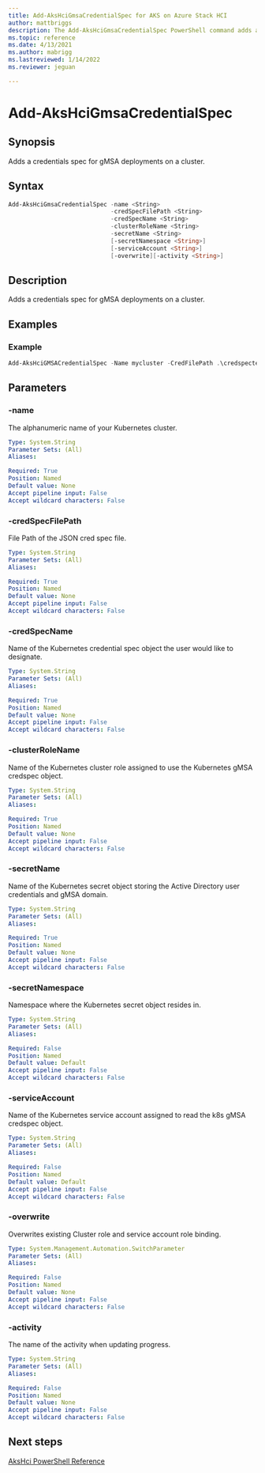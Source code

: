 ```yaml
---
title: Add-AksHciGmsaCredentialSpec for AKS on Azure Stack HCI
author: mattbriggs
description: The Add-AksHciGmsaCredentialSpec PowerShell command adds a credentials spec for gMSA deployments on a cluster.
ms.topic: reference
ms.date: 4/13/2021
ms.author: mabrigg 
ms.lastreviewed: 1/14/2022
ms.reviewer: jeguan

---
```


# Add-AksHciGmsaCredentialSpec

## Synopsis
Adds a credentials spec for gMSA deployments on a cluster.

## Syntax

```powershell
Add-AksHciGmsaCredentialSpec -name <String> 
                             -credSpecFilePath <String>
                             -credSpecName <String>
                             -clusterRoleName <String>
                             -secretName <String>
                             [-secretNamespace <String>]
                             [-serviceAccount <String>]
                             [-overwrite][-activity <String>]                      
```

## Description
Adds a credentials spec for gMSA deployments on a cluster.

## Examples

### Example

```PowerShell
Add-AksHciGMSACredentialSpec -Name mycluster -CredFilePath .\credspectest.json -CredSpecName credspec-mynewcluster -secretName mysecret -clusterRoleName clusterrole-mynewcluster
```

## Parameters

### -name
The alphanumeric name of your Kubernetes cluster.

```yaml
Type: System.String
Parameter Sets: (All)
Aliases:

Required: True
Position: Named
Default value: None
Accept pipeline input: False
Accept wildcard characters: False
```

### -credSpecFilePath
File Path of the JSON cred spec file.

```yaml
Type: System.String
Parameter Sets: (All)
Aliases:

Required: True
Position: Named
Default value: None
Accept pipeline input: False
Accept wildcard characters: False
```

### -credSpecName
Name of the Kubernetes credential spec object the user would like to designate. 

```yaml
Type: System.String
Parameter Sets: (All)
Aliases:

Required: True
Position: Named
Default value: None
Accept pipeline input: False
Accept wildcard characters: False
```

### -clusterRoleName
Name of the Kubernetes cluster role assigned to use the Kubernetes gMSA credspec object.

```yaml
Type: System.String
Parameter Sets: (All)
Aliases:

Required: True
Position: Named
Default value: None
Accept pipeline input: False
Accept wildcard characters: False
```

### -secretName
Name of the Kubernetes secret object storing the Active Directory user credentials and gMSA domain. 

```yaml
Type: System.String
Parameter Sets: (All)
Aliases:

Required: True
Position: Named
Default value: None
Accept pipeline input: False
Accept wildcard characters: False
```

### -secretNamespace
Namespace where the Kubernetes secret object resides in.

```yaml
Type: System.String
Parameter Sets: (All)
Aliases:

Required: False
Position: Named
Default value: Default
Accept pipeline input: False
Accept wildcard characters: False
```

### -serviceAccount
Name of the Kubernetes service account assigned to read the k8s gMSA credspec object. 

```yaml
Type: System.String
Parameter Sets: (All)
Aliases:

Required: False
Position: Named
Default value: Default
Accept pipeline input: False
Accept wildcard characters: False
```

### -overwrite
Overwrites existing Cluster role and service account role binding.

```yaml
Type: System.Management.Automation.SwitchParameter
Parameter Sets: (All)
Aliases:

Required: False
Position: Named
Default value: None
Accept pipeline input: False
Accept wildcard characters: False
```

### -activity
The name of the activity when updating progress.

```yaml
Type: System.String
Parameter Sets: (All)
Aliases:

Required: False
Position: Named
Default value: None
Accept pipeline input: False
Accept wildcard characters: False
```
## Next steps

[AksHci PowerShell Reference](index.md)